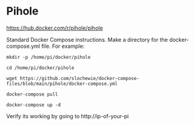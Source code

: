 # Pihole
https://hub.docker.com/r/pihole/pihole

Standard Docker Compose instructions.
Make a directory for the docker-compose.yml file.
For example:
```
mkdir -p /home/pi/docker/pihole
```
```
cd /home/pi/docker/pihole
```
```
wget https://github.com/slochewie/docker-compose-files/blob/main/pihole/docker-compose.yml
```
```
docker-compose pull
```
```
docker-compose up -d
```

Verify its working by going to
http://ip-of-your-pi